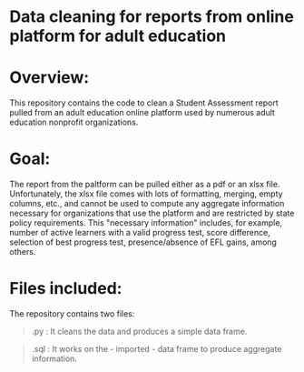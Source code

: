 # Data cleaning for reports from online platform for adult education

# Overview:
This repository contains the code to clean a Student Assessment report pulled from an adult education online platform used by numerous adult education nonprofit organizations.

# Goal:
The report from the paltform can be pulled either as a pdf or an xlsx file. Unfortunately, the xlsx file comes with lots of formatting, merging, empty columns, etc., and 
cannot be used to compute any aggregate information necessary for organizations that use the platform and are restricted by state policy requirements. 
This "necessary information" includes, for example, number of active learners with a valid progress test, score difference, selection of best progress test, presence/absence 
of EFL gains, among others.

# Files included:
The repository contains two files: 
>.py : It cleans the data and produces a simple data frame.

>.sql : It works on the - imported - data frame to produce aggregate information.
